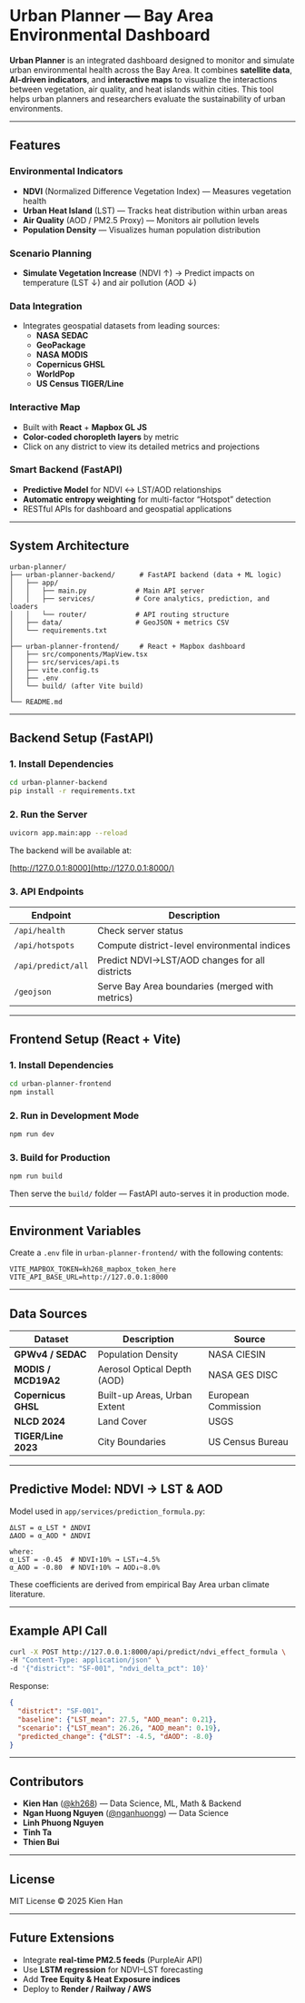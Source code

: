
# Urban Planner — Bay Area Environmental Dashboard

**Urban Planner** is an integrated dashboard designed to monitor and simulate urban environmental health across the Bay Area.
It combines **satellite data**, **AI-driven indicators**, and **interactive maps** to visualize the interactions between vegetation, air quality, and heat islands within cities. This tool helps urban planners and researchers evaluate the sustainability of urban environments.

---

## Features

### Environmental Indicators
- **NDVI** (Normalized Difference Vegetation Index) — Measures vegetation health
- **Urban Heat Island** (LST) — Tracks heat distribution within urban areas
- **Air Quality** (AOD / PM2.5 Proxy) — Monitors air pollution levels
- **Population Density** — Visualizes human population distribution

### Scenario Planning
- **Simulate Vegetation Increase** (NDVI ↑)
  → Predict impacts on temperature (LST ↓) and air pollution (AOD ↓)

### Data Integration
- Integrates geospatial datasets from leading sources:
  - **NASA SEDAC**
  - **GeoPackage**
  - **NASA MODIS**
  - **Copernicus GHSL**
  - **WorldPop**
  - **US Census TIGER/Line**

### Interactive Map
- Built with **React** + **Mapbox GL JS**
- **Color-coded choropleth layers** by metric
- Click on any district to view its detailed metrics and projections

### Smart Backend (FastAPI)
- **Predictive Model** for NDVI ↔ LST/AOD relationships
- **Automatic entropy weighting** for multi-factor “Hotspot” detection
- RESTful APIs for dashboard and geospatial applications

---

## System Architecture

```plaintext
urban-planner/
├── urban-planner-backend/      # FastAPI backend (data + ML logic)
│   ├── app/
│   │   ├── main.py            # Main API server
│   │   ├── services/          # Core analytics, prediction, and loaders
│   │   └── router/            # API routing structure
│   ├── data/                  # GeoJSON + metrics CSV
│   └── requirements.txt
│
├── urban-planner-frontend/     # React + Mapbox dashboard
│   ├── src/components/MapView.tsx
│   ├── src/services/api.ts
│   ├── vite.config.ts
│   ├── .env
│   └── build/ (after Vite build)
│
└── README.md

```

---

## Backend Setup (FastAPI)

### 1. Install Dependencies

```bash
cd urban-planner-backend
pip install -r requirements.txt

```

### 2. Run the Server

```bash
uvicorn app.main:app --reload

```

The backend will be available at:

[http://127.0.0.1:8000](http://127.0.0.1:8000/)

### 3. API Endpoints

| Endpoint | Description |
| --- | --- |
| `/api/health` | Check server status |
| `/api/hotspots` | Compute district-level environmental indices |
| `/api/predict/all` | Predict NDVI→LST/AOD changes for all districts |
| `/geojson` | Serve Bay Area boundaries (merged with metrics) |

---

## Frontend Setup (React + Vite)

### 1. Install Dependencies

```bash
cd urban-planner-frontend
npm install

```

### 2. Run in Development Mode

```bash
npm run dev

```

### 3. Build for Production

```bash
npm run build

```

Then serve the `build/` folder — FastAPI auto-serves it in production mode.

---

## Environment Variables

Create a `.env` file in `urban-planner-frontend/` with the following contents:

```
VITE_MAPBOX_TOKEN=kh268_mapbox_token_here
VITE_API_BASE_URL=http://127.0.0.1:8000

```

---

## Data Sources

| Dataset | Description | Source |
| --- | --- | --- |
| **GPWv4 / SEDAC** | Population Density | NASA CIESIN |
| **MODIS / MCD19A2** | Aerosol Optical Depth (AOD) | NASA GES DISC |
| **Copernicus GHSL** | Built-up Areas, Urban Extent | European Commission |
| **NLCD 2024** | Land Cover | USGS |
| **TIGER/Line 2023** | City Boundaries | US Census Bureau |

---

## Predictive Model: NDVI → LST & AOD

Model used in `app/services/prediction_formula.py`:

```
ΔLST = α_LST * ΔNDVI
ΔAOD = α_AOD * ΔNDVI

where:
α_LST = -0.45  # NDVI↑10% → LST↓~4.5%
α_AOD = -0.80  # NDVI↑10% → AOD↓~8.0%

```

These coefficients are derived from empirical Bay Area urban climate literature.

---

## Example API Call

```bash
curl -X POST http://127.0.0.1:8000/api/predict/ndvi_effect_formula \
-H "Content-Type: application/json" \
-d '{"district": "SF-001", "ndvi_delta_pct": 10}'

```

Response:

```json
{
  "district": "SF-001",
  "baseline": {"LST_mean": 27.5, "AOD_mean": 0.21},
  "scenario": {"LST_mean": 26.26, "AOD_mean": 0.19},
  "predicted_change": {"dLST": -4.5, "dAOD": -8.0}
}

```

---

## Contributors

- **Kien Han** ([@kh268](https://github.com/kh268)) — Data Science, ML, Math & Backend
- **Ngan Huong Nguyen** ([@nganhuongg](https://github.com/nganhuongg)) — Data Science
- **Linh Phuong Nguyen** 
- **Tinh Ta**
- **Thien Bui**

---

## License

MIT License © 2025 Kien Han

---

## Future Extensions

- Integrate **real-time PM2.5 feeds** (PurpleAir API)
- Use **LSTM regression** for NDVI–LST forecasting
- Add **Tree Equity & Heat Exposure indices**
- Deploy to **Render / Railway / AWS**
